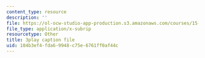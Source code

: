 ```yaml
---
content_type: resource
description: ''
file: https://ol-ocw-studio-app-production.s3.amazonaws.com/courses/15-071-the-analytics-edge-spring-2017/104b3ef4fda69948c75e6761ff0af44c_6m39f8lDONs.srt
file_type: application/x-subrip
resourcetype: Other
title: 3play caption file
uid: 104b3ef4-fda6-9948-c75e-6761ff0af44c
---
```

